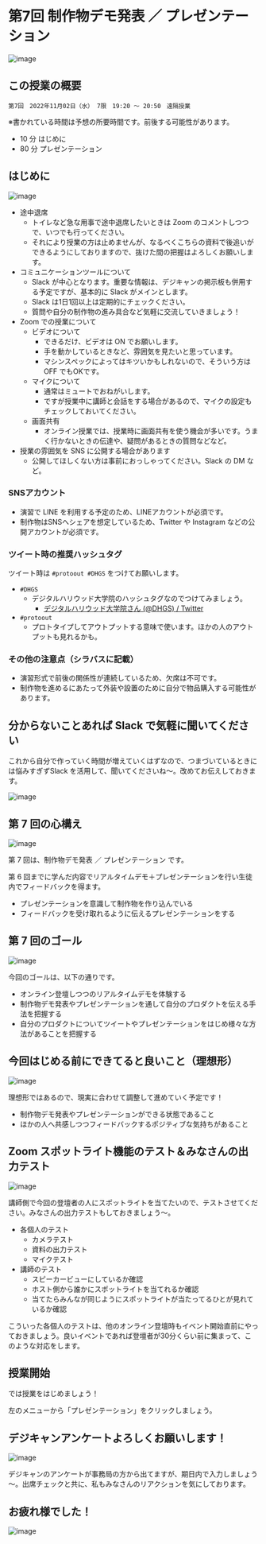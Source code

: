 # 第7回 制作物デモ発表 ／ プレゼンテーション

![image](https://i.gyazo.com/ee01b5f25d0bed14e38b6ad0f4828a7d.png)

## この授業の概要

```
第7回　2022年11月02日（水） 7限　19:20 ～ 20:50　遠隔授業
```

※書かれている時間は予想の所要時間です。前後する可能性があります。

- 10 分 はじめに
- 80 分 プレゼンテーション

## はじめに

![image](https://i.gyazo.com/cb9b9c279ea25ef482912ec9db7ff276.png)

- 途中退席
  - トイレなど急な用事で途中退席したいときは Zoom のコメントしつつで、いつでも行ってください。
  - それにより授業の方は止めませんが、なるべくこちらの資料で後追いができるようにしておりますので、抜けた間の把握はよろしくお願いします。
- コミュニケーションツールについて
  - Slack が中心となります。重要な情報は、デジキャンの掲示板も併用する予定ですが、基本的に Slack がメインとします。
  - Slack は1日1回以上は定期的にチェックください。
  - 質問や自分の制作物の進み具合など気軽に交流していきましょう！
- Zoom での授業について
  - ビデオについて
    - できるだけ、ビデオは ON でお願いします。
    - 手を動かしているときなど、雰囲気を見たいと思っています。
    - マシンスペックによってはキツいかもしれないので、そういう方は OFF でもOKです。
  - マイクについて
    - 通常はミュートでおねがいします。
    - ですが授業中に講師と会話をする場合があるので、マイクの設定もチェックしておいてください。
  - 画面共有
    - オンライン授業では、授業時に画面共有を使う機会が多いです。うまく行かないときの伝達や、疑問があるときの質問などなど。
- 授業の雰囲気を SNS に公開する場合があります
  - 公開してほしくない方は事前におっしゃってください。Slack の DM など。

### SNSアカウント

- 演習で LINE を利用する予定のため、LINEアカウントが必須です。
- 制作物はSNSへシェアを想定しているため、Twitter や Instagram などの公開アカウントが必須です。

### ツイート時の推奨ハッシュタグ

ツイート時は `#protoout #DHGS` をつけてお願いします。

- `#DHGS`
  - デジタルハリウッド大学院のハッシュタグなのでつけてみましょう。
    - [デジタルハリウッド大学院さん \(@DHGS\) / Twitter](https://twitter.com/dhgs)
- `#protoout`
  - プロトタイプしてアウトプットする意味で使います。ほかの人のアウトプットも見れるかも。

### その他の注意点（シラバスに記載）

- 演習形式で前後の関係性が連続しているため、欠席は不可です。
- 制作物を進めるにあたって外装や設置のために自分で物品購入する可能性があります。

## 分からないことあれば Slack で気軽に聞いてください

これから自分で作っていく時間が増えていくはずなので、つまづいているときには悩みすぎずSlack を活用して、聞いてくださいね～。改めてお伝えしておきます。

![image](https://i.gyazo.com/82ad117f19690778bd79c3df6bdaccfd.png)

## 第 7 回の心構え

![image](https://i.gyazo.com/2cb6bb2065f94760eb847eb5a9c5de21.png)

第 7 回は、制作物デモ発表 ／ プレゼンテーション です。

第 6 回までに学んだ内容でリアルタイムデモ＋プレゼンテーションを行い生徒内でフィードバックを得ます。

- プレゼンテーションを意識して制作物を作り込んでいる
- フィードバックを受け取れるように伝えるプレゼンテーションをする

## 第 7 回のゴール

![image](https://i.gyazo.com/37ccdda7457e2a55fe177b4fc8973767.png)

今回のゴールは、以下の通りです。

- オンライン登壇しつつのリアルタイムデモを体験する
- 制作物デモ発表やプレゼンテーションを通して自分のプロダクトを伝える手法を把握する
- 自分のプロダクトについてツイートやプレゼンテーションをはじめ様々な方法があることを把握する

## 今回はじめる前にできてると良いこと（理想形）

![image](https://i.gyazo.com/2426191c63343eb3f98402e2d3e238b1.png)

理想形ではあるので、現実に合わせて調整して進めていく予定です！

- 制作物デモ発表やプレゼンテーションができる状態であること
- ほかの人へ共感しつつフィードバックするポジティブな気持ちがあること

## Zoom スポットライト機能のテスト＆みなさんの出力テスト

![image](https://i.gyazo.com/f01f37c2b95df6cc45b41c74282506f6.png)

講師側で今回の登壇者の人にスポットライトを当てたいので、テストさせてください。みなさんの出力テストもしておきましょう～。

- 各個人のテスト
  - カメラテスト
  - 資料の出力テスト
  - マイクテスト
- 講師のテスト
  - スピーカービューにしているか確認
  - ホスト側から誰かにスポットライトを当てれるか確認
  - 当てたらみんなが同じようにスポットライトが当たってるひとが見れているか確認

こういった各個人のテストは、他のオンライン登壇時もイベント開始直前にやっておきましょう。良いイベントであれば登壇者が30分くらい前に集まって、このような対応をします。

## 授業開始

では授業をはじめましょう！

左のメニューから「プレゼンテーション」をクリックしましょう。

## デジキャンアンケートよろしくお願いします！

![image](https://i.gyazo.com/ae63e038ccb92474433c508557f40fda.png)

デジキャンのアンケートが事務局の方から出てますが、期日内で入力しましょう～。出席チェックと共に、私もみなさんのリアクションを気にしております。

## お疲れ様でした！

![image](https://i.gyazo.com/8c25c983712563658decb7babb379011.png)

